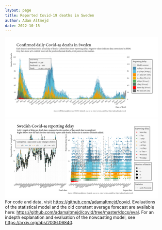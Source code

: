 ```yaml
---
layout: page
title: Reported Covid-19 deaths in Sweden
author: Adam Altmejd
date: 2022-10-15
---
```


![Graph of Swedish Covid-19 deaths with reporting delay.](deaths_lag_sweden_2022-10-15.png "Swedish Covid-19 deaths.")
![Graph of Swedish Covid-19 reporting delay in daily deaths.](lag_trend_sweden_2022-10-15.png "Trend in Swedish Covid-19 mortality reporting delay.")
For code and data, visit <https://github.com/adamaltmejd/covid>.
Evaluations of the statistical model and the old constant average forecast are available here: <https://github.com/adamaltmejd/covid/tree/master/docs/eval>.
For an indepth explanation and evaluation of the nowcasting model, see <https://arxiv.org/abs/2006.06840>.
